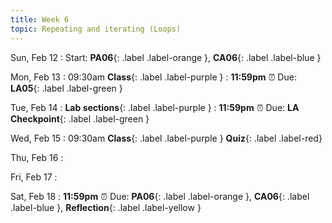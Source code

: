 ```yaml
---
title: Week 6
topic: Repeating and iterating (Loops)
---
```

Sun, Feb 12
: Start: **PA06**{: .label .label-orange }, **CA06**{: .label .label-blue }


Mon, Feb 13
: 09:30am **Class**{: .label .label-purple }
: **11:59pm**  ⏰  Due: **LA05**{: .label .label-green }


Tue, Feb 14
: **Lab sections**{: .label .label-purple }
: **11:59pm**  ⏰  Due: **LA Checkpoint**{: .label .label-green }


Wed, Feb 15
: 09:30am **Class**{: .label .label-purple } **Quiz**{: .label .label-red}


Thu, Feb 16
: 

Fri, Feb 17
: 

Sat, Feb 18
: **11:59pm**  ⏰  Due: **PA06**{: .label .label-orange }, **CA06**{: .label .label-blue }, **Reflection**{: .label .label-yellow }


